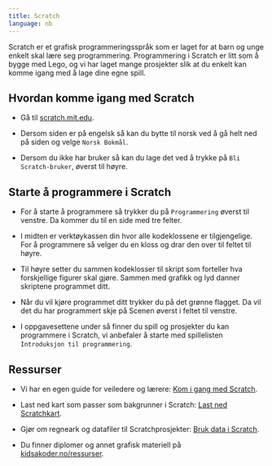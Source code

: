```yaml
---
title: Scratch
language: nb
---
```


Scratch er et grafisk programmeringsspråk som er laget for at barn og unge
enkelt skal lære seg programmering. Programmering i Scratch er litt som å bygge
med Lego, og vi har laget mange prosjekter slik at du enkelt kan komme igang
med å lage dine egne spill.

## Hvordan komme igang med Scratch

- Gå til [scratch.mit.edu](https://scratch.mit.edu).

- Dersom siden er på engelsk så kan du bytte til norsk ved å gå helt ned på
  siden og velge `Norsk Bokmål`.

- Dersom du ikke har bruker så kan du lage det ved å trykke på `Bli
  Scratch-bruker`, øverst til høyre.

## Starte å programmere i Scratch

- For å starte å programmere så trykker du på `Programmering` øverst til
  venstre. Da kommer du til en side med tre felter.

- I midten er verktøykassen din hvor alle kodeklossene er tilgjengelige. For å
  programmere så velger du en kloss og drar den over til feltet til høyre.

- Til høyre setter du sammen kodeklosser til skript som forteller hva
  forskjellige figurer skal gjøre. Sammen med grafikk og lyd danner skriptene
  programmet ditt.

- Når du vil kjøre programmet ditt trykker du på det grønne flagget. Da vil det
  du har programmert skje på Scenen øverst i feltet til venstre.

- I oppgavesettene under så finner du spill og prosjekter du kan programmere i
  Scratch, vi anbefaler å starte med spillelisten `Introduksjon til
  programmering`.

## Ressurser

- Vi har en egen guide for veiledere og lærere: [Kom i gang med
  Scratch](veiledning_kom_i_gang/kom_i_gang_med_scratch.html).

- Last ned kart som passer som bakgrunner i Scratch: [Last ned
  Scratchkart](kart/kart.html).

- Gjør om regneark og datafiler til Scratchprosjekter: [Bruk data i
  Scratch](data/data.html).

- Du finner diplomer og annet grafisk materiell på
  [kidsakoder.no/ressurser](http://www.kidsakoder.no/ressurser).
